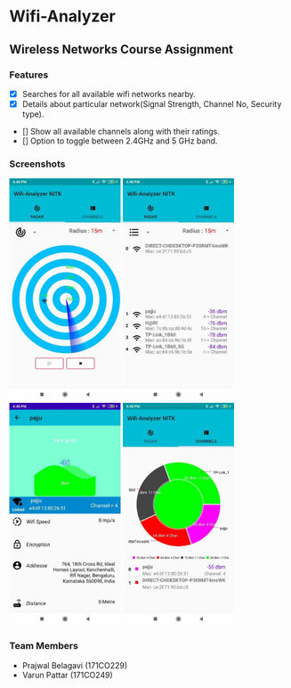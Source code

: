 # Wifi-Analyzer

## Wireless Networks Course Assignment

### Features

- [x] Searches for all available wifi networks nearby.
- [x] Details about particular network(Signal Strength, Channel No, Security type).
- [] Show all available channels along with their ratings.
- [] Option to toggle between 2.4GHz and 5 GHz band.


### Screenshots
<img src="Screenshots/1.jpg" width="200">  <img src="Screenshots/2.jpg" width="200">  <img src="Screenshots/3.jpg" width="200">  <img src="Screenshots/4.jpg" width="200">


### Team Members

- Prajwal Belagavi (171CO229)
- Varun Pattar (171CO249)
